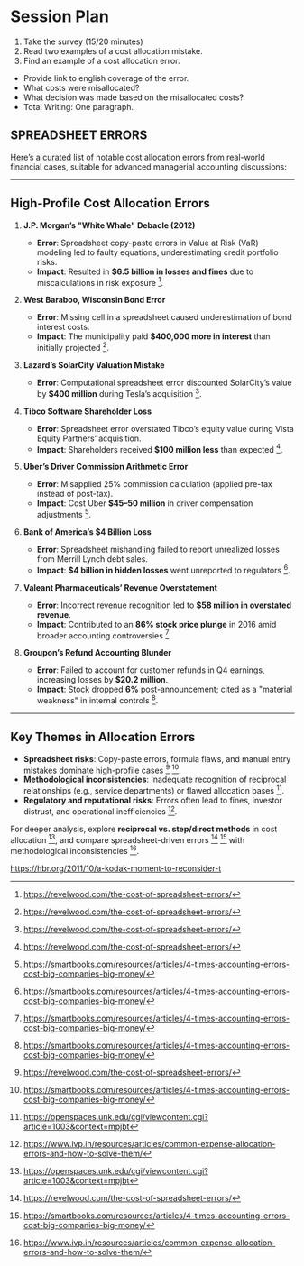 # Session Plan

1. Take the survey (15/20 minutes)
2. Read two examples of a cost allocation mistake.
2. Find an example of a cost allocation error.

- Provide link to english coverage of the error.
- What costs were misallocated?
- What decision was made based on the misallocated costs?
- Total Writing: One paragraph.

## SPREADSHEET ERRORS

Here’s a curated list of notable cost allocation errors from real-world financial cases, suitable for advanced managerial accounting discussions:

---

## **High-Profile Cost Allocation Errors**

1. **J.P. Morgan’s "White Whale" Debacle (2012)**  
   - **Error**: Spreadsheet copy-paste errors in Value at Risk (VaR) modeling led to faulty equations, underestimating credit portfolio risks.  
   - **Impact**: Resulted in **$6.5 billion in losses and fines** due to miscalculations in risk exposure [^1].  

2. **West Baraboo, Wisconsin Bond Error**  
   - **Error**: Missing cell in a spreadsheet caused underestimation of bond interest costs.  
   - **Impact**: The municipality paid **$400,000 more in interest** than initially projected [^1].  

3. **Lazard’s SolarCity Valuation Mistake**  
   - **Error**: Computational spreadsheet error discounted SolarCity’s value by **$400 million** during Tesla’s acquisition [^1].  

4. **Tibco Software Shareholder Loss**  
   - **Error**: Spreadsheet error overstated Tibco’s equity value during Vista Equity Partners’ acquisition.  
   - **Impact**: Shareholders received **$100 million less** than expected [^1].  

5. **Uber’s Driver Commission Arithmetic Error**  
   - **Error**: Misapplied 25% commission calculation (applied pre-tax instead of post-tax).  
   - **Impact**: Cost Uber **$45–50 million** in driver compensation adjustments [^2].  

6. **Bank of America’s $4 Billion Loss**  
   - **Error**: Spreadsheet mishandling failed to report unrealized losses from Merrill Lynch debt sales.  
   - **Impact**: **$4 billion in hidden losses** went unreported to regulators [^2].  

7. **Valeant Pharmaceuticals’ Revenue Overstatement**  
   - **Error**: Incorrect revenue recognition led to **$58 million in overstated revenue**.  
   - **Impact**: Contributed to an **86% stock price plunge** in 2016 amid broader accounting controversies [^2].  

8. **Groupon’s Refund Accounting Blunder**  
   - **Error**: Failed to account for customer refunds in Q4 earnings, increasing losses by **$20.2 million**.  
   - **Impact**: Stock dropped **6%** post-announcement; cited as a "material weakness" in internal controls [^2].  

---

## **Key Themes in Allocation Errors**  

- **Spreadsheet risks**: Copy-paste errors, formula flaws, and manual entry mistakes dominate high-profile cases [^1] [^2].  
- **Methodological inconsistencies**: Inadequate recognition of reciprocal relationships (e.g., service departments) or flawed allocation bases [^3].  
- **Regulatory and reputational risks**: Errors often lead to fines, investor distrust, and operational inefficiencies [^4].  

For deeper analysis, explore **reciprocal vs. step/direct methods** in cost allocation [^3], and compare spreadsheet-driven errors [^1] [^2] with methodological inconsistencies [^4].

[^1]: <https://revelwood.com/the-cost-of-spreadsheet-errors/>
[^2]: <https://smartbooks.com/resources/articles/4-times-accounting-errors-cost-big-companies-big-money/>
[^3]: <https://openspaces.unk.edu/cgi/viewcontent.cgi?article=1003&context=mpjbt>
[^4]: <https://www.ivp.in/resources/articles/common-expense-allocation-errors-and-how-to-solve-them/>

<https://hbr.org/2011/10/a-kodak-moment-to-reconsider-t>
